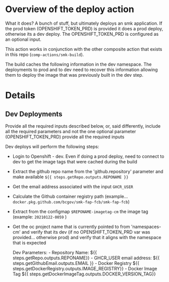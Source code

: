 # Overview of the deploy action

What it does?  A bunch of stuff, but ultimately deploys an smk application.
If the prod token (OPENSHIFT_TOKEN_PRD) is provided it does a prod deploy, 
otherwise its a dev deploy.  The OPENSHIFT_TOKEN_PRD is configured as an 
optional input.

This action works in conjunction with the other composite action that exists
in this repo (`comp-actions/smk-build`).

The build caches the following information in the dev namespace. The deployments
to prod and to dev need to recover this information allowing them to deploy the 
image that was previously built in the dev step.

# Details

## Dev Deployments

Provide all the required inputs described below, or, said differently, include
all the required parameters and not the one optional parameter (OPENSHIFT_TOKEN_PRD)
provide all the required inputs

Dev deploys will perform the following steps:

* Login to Openshift - dev.  Even if doing a prod deploy, need to connect to
    dev to get the image tags that were cached during the build 
* Extract the github repo name from the 'github.repository' parameter
    and make available `${{ steps.getRepo.outputs.REPONAME }}`
* Get the email address associated with the input `GHCR_USER`
* Calculate the Github container registry path (example... `docker.pkg.github.com/bcgov/smk-fap-fcb/smk-fap-fcb`)
* Extract from the configmap `$REPONAME-imagetag-cm` the image tag (example: `20210122-0059` )
* Get the oc project name that is currently pointed to from 'namespaces-cm' and verify that
    its dev (if no OPENSHIFT_TOKEN_PRD var was provided... otherwise prod)
    and verify that it aligns with the namespace that is expected

    Dev Parameters:
        - Repository Name:         ${{ steps.getRepo.outputs.REPONAME}}
        - GHCR_USER email address: ${{ steps.getGithubEmail.outputs.EMAIL }}
        - Docker Registry          ${{ steps.getDockerRegistry.outputs.IMAGE_REGISTRY}}
        - Docker Image Tag         ${{ steps.getDockerImageTag.outputs.DOCKER_VERSION_TAG}}
